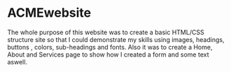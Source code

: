 # ACMEwebsite
The whole purpose of this website was to create a basic HTML/CSS structure site so that I could demonstrate my skills using images, headings, buttons , colors, sub-headings and fonts. Also it was to create a Home, About and Services page to show how I created a form and some text aswell.
